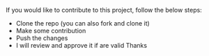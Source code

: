 If you would like to contribute to this project, follow the below steps: 
  - Clone the repo (you can also fork and clone it)
  - Make some contribution 
  - Push the changes
  - I will review and approve it if are valid
Thanks
